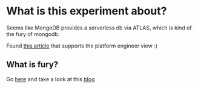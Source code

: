 # What is this experiment about?

Seems like MongoDB provides a serverless db via ATLAS, which is kind of the fury
of mongodb. 

Found [this article](https://platformengineering.org/tools/mongodb) that supports the platform engineer view :)


## What is fury?

Go [here](https://idp.mercadolibre.com/) and take a look at this [blog](https://platformengineering.org/blog/unveiling-the-secrets-of-a-successful-journey-mercado-libres-internal-developer-platform)
